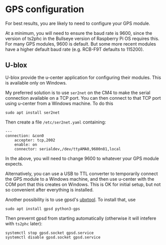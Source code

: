 # GPS configuration

For best results, you are likely to need to configure your GPS module.

At a minimum, you will need to ensure the baud rate is 9600, since the version of ts2phc in the Bullseye version of Raspberry Pi OS requires this.
For many GPS modules, 9600 is default. But some more recent modules have a higher default baud rate (e.g. RCB-F9T defaults to 115200).

## U-blox

U-blox provide the u-center application for configuring their modules.  This is available only on Windows.

My preferred solution is to use `ser2net` on the CM4 to make the serial connection available on a TCP port. You can then connect to that TCP port using u-center from a Windows machine.  To do this


```
sudo apt install ser2net
```

Then create a file `/etc/ser2net.yaml` containing:

```
---
connection: &con0
    accepter: tcp,2002
    enable: on
    connector: serialdev,/dev/ttyAMA0,9600n81,local
```

In the above, you will need to change 9600 to whatever your GPS module expects.

Alternatively, you can use a USB to TTL converter to temporarily connect the GPS module to a Windows machine, and then use u-center with the COM
port that this creates on Windows. This is OK for initial setup, but not so convenient after everything is installed.

Another possibility is to use gpsd's [ubxtool](https://gpsd.gitlab.io/gpsd/ubxtool.html). To install that, use

```
sudo apt install gpsd python3-gps
```

Then prevernt gpsd from starting automatically (otherwise it will intefere with `ts2phc` later):

```
systemctl stop gpsd.socket gpsd.service
systemctl disable gpsd.socket gpsd.service
```

